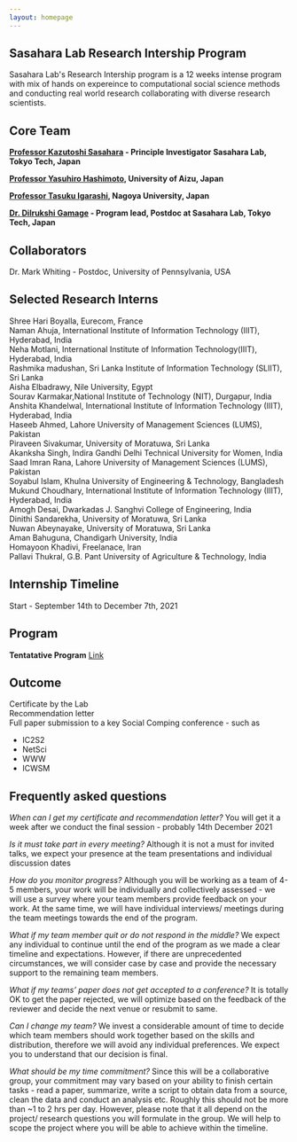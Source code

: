 ```yaml
---
layout: homepage
---
```


## Sasahara Lab Research Intership Program 

Sasahara Lab's Research Intership program is a 12 weeks intense program with mix of hands on expereince to computational social science methods and conducting real world research collaborating with diverse research scientists. 

## Core Team

**[Professor Kazutoshi Sasahara](https://researchmap.jp/colorlessgreen?lang=en) - Principle Investigator Sasahara Lab, Tokyo Tech, Japan**

**[Professor Yasuhiro Hashimoto](https://www.u-aizu.ac.jp/research/faculty/detail?lng=en&cd=90120), University of Aizu, Japan**

**[Professor Tasuku Igarashi](https://tasukuigarashi.com/lab/archives/cv/igarashi-en.html), Nagoya University, Japan**

**[Dr. Dilrukshi Gamage](http://dilrukshig.weebly.com/) - Program lead, Postdoc at Sasahara Lab, Tokyo Tech, Japan**

## Collaborators 
Dr. Mark Whiting - Postdoc, University of Pennsylvania, USA 

## Selected Research Interns 
Shree Hari Boyalla, Eurecom, France
<br>
Naman Ahuja, International Institute of Information Technology (IIIT), Hyderabad, India
<br>
Neha Motlani, International Institute of Information Technology(IIIT), Hyderabad, India
<br>
Rashmika madushan, Sri Lanka Institute of Information Technology (SLIIT), Sri Lanka
<br>
Aisha Elbadrawy, Nile University, Egypt
<br>
Sourav Karmakar,National Institute of Technology (NIT), Durgapur, India
<br>
Anshita Khandelwal, International Institute of Information Technology (IIIT), Hyderabad, India
<br>
Haseeb Ahmed, Lahore University of Management Sciences (LUMS), Pakistan
<br>
Piraveen Sivakumar, University of Moratuwa, Sri Lanka
<br>
Akanksha Singh, Indira Gandhi Delhi Technical University for Women, India
<br>
Saad Imran Rana, Lahore University of Management Sciences (LUMS), Pakistan
<br>
Soyabul Islam, Khulna University of Engineering & Technology, Bangladesh
<br>
Mukund Choudhary, International Institute of Information Technology (IIIT), Hyderabad, India
<br>
Amogh Desai, Dwarkadas J. Sanghvi College of Engineering, India
<br>
Dinithi Sandarekha, University of Moratuwa, Sri Lanka
<br>
Nuwan Abeynayake, University of Moratuwa, Sri Lanka
<br>
Aman Bahuguna, Chandigarh University, India
<br>
Homayoon Khadivi, Freelanace, Iran
<br>
Pallavi Thukral, G.B. Pant University of Agriculture & Technology, India
<br>

## Internship Timeline 
Start - September 14th to  December 7th, 2021

## Program 

**Tentatative Program** [Link](https://docs.google.com/document/d/1G5ydiu-lmedFnp6Ls6QAlPW_jK3j5cMbO_hFtVrsDDk/edit?usp=sharing)


## Outcome 
Certificate by the Lab
<br>
Recommendation letter 
<br>
Full paper submission to a key Social Comping conference - such as 
- IC2S2 
- NetSci
- WWW
- ICWSM

## Frequently asked questions 

*When can  I get my certificate and recommendation letter?*
You will get it a week after we conduct the final session - probably 14th December 2021

*Is it must take part in every meeting?*
Although it is not a must for invited talks, we expect your presence at the team presentations and individual discussion dates

*How do you monitor progress?*
Although you will be working as a team of 4-5 members, your work will be individually and collectively assessed - we will use a survey where your team members provide feedback on your work. At the same time, we will have individual interviews/ meetings during the team meetings towards the end of the program.

*What if my team member quit or do not respond in the middle?*
We expect any individual to continue until the end of the program as we made a clear timeline and expectations. However, if there are unprecedented circumstances, we will consider case by case and provide the necessary support to the remaining team members. 

*What if my teams’ paper does not get accepted to a conference?*
It is totally OK to get the paper rejected, we will optimize based on the feedback of the reviewer and decide the next venue or resubmit to same.

*Can I change my team?* 
We invest a considerable amount of time to decide which team members should work together based on the skills and distribution, therefore we will avoid any individual preferences. We expect you to understand that our decision is final.

*What should be my time commitment?*
Since this will be a collaborative group, your commitment may vary based on your ability to finish certain tasks - read a paper, summarize, write a script to obtain data from a source, clean the data and conduct an analysis etc. Roughly this should not be more than ~1 to 2 hrs per day. However, please note that it all depend on the project/ research questions you will formulate in the group. We will help to scope the project where you will be able to achieve within the timeline. 





